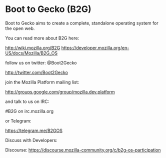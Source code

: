 # Boot to Gecko (B2G)

Boot to Gecko aims to create a complete, standalone operating system for the open web.

You can read more about B2G here:

  http://wiki.mozilla.org/B2G
  https://developer.mozilla.org/en-US/docs/Mozilla/B2G_OS

follow us on twitter: @Boot2Gecko

  http://twitter.com/Boot2Gecko

join the Mozilla Platform mailing list:

  http://groups.google.com/group/mozilla.dev.platform

and talk to us on IRC:

  #B2G on irc.mozilla.org

or Telegram:

  https://telegram.me/B2GOS

Discuss with Developers:

  Discourse: https://discourse.mozilla-community.org/c/b2g-os-participation
